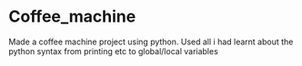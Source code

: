 # Coffee_machine
Made a coffee machine project using python. Used all i had learnt about the python syntax from printing etc to global/local variables
